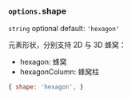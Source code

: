 ### `options.`shape

`string` optional default: `'hexagon'`

元素形状，分别支持 2D 与 3D 蜂窝：

- hexagon: 蜂窝
- hexagonColumn: 蜂窝柱

```js
{ shape: 'hexagon', }
```
